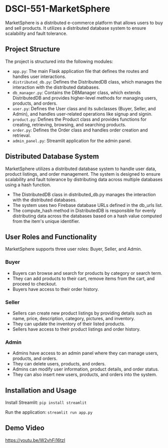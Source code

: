 # DSCI-551-MarketSphere
MarketSphere is a distributed e-commerce platform that allows users to buy and sell products. It utilizes a distributed database system to ensure scalability and fault tolerance.

## Project Structure
The project is structured into the following modules:

- `app.py`: The main Flask application file that defines the routes and handles user interactions.
- `distributed_db.py`: Defines the DistributedDB class, which manages the interaction with the distributed databases.
- `db_manager.py`: Contains the DBManager class, which extends DistributedDB and provides higher-level methods for managing users, products, and orders.
- `user.py`: Defines the User class and its subclasses (Buyer, Seller, and Admin), and handles user-related operations like signup and signin.
- `product.py`: Defines the Product class and provides functions for creating, retrieving, browsing, and searching products.
- `order.py`: Defines the Order class and handles order creation and retrieval.
- `admin_panel.py`: Streamlit application for the admin panel.

## Distributed Database System
MarketSphere utilizes a distributed database system to handle user data, product listings, and order management. The system is designed to ensure scalability and fault tolerance by distributing data across multiple databases using a hash function.

- The DistributedDB class in distributed_db.py manages the interaction with the distributed databases.
- The system uses two Firebase database URLs defined in the db_urls list.
- The compute_hash method in DistributedDB is responsible for evenly distributing data across the databases based on a hash value computed from the item's unique identifier.

## User Roles and Functionality
MarketSphere supports three user roles: Buyer, Seller, and Admin.

### Buyer

- Buyers can browse and search for products by category or search term.
- They can add products to their cart, remove items from the cart, and proceed to checkout.
- Buyers have access to their order history.

### Seller

- Sellers can create new product listings by providing details such as name, price, description, category, pictures, and inventory.
- They can update the inventory of their listed products.
- Sellers have access to their product listings and order history.

### Admin

- Admins have access to an admin panel where they can manage users, products, and orders.
- They can delete users, products, and orders.
- Admins can modify user information, product details, and order status.
- They can also insert new users, products, and orders into the system.


## Installation and Usage

Install Streamlit: `pip install streamlit`

Run the application: `streamlit run app.py`

## Demo Video

https://youtu.be/W2vhFi16tzI
